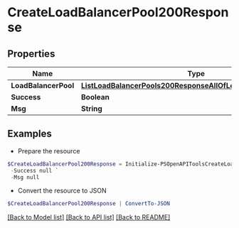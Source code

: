 # CreateLoadBalancerPool200Response
## Properties

Name | Type | Description | Notes
------------ | ------------- | ------------- | -------------
**LoadBalancerPool** | [**ListLoadBalancerPools200ResponseAllOfLoadBalancerPoolsInner**](ListLoadBalancerPools200ResponseAllOfLoadBalancerPoolsInner.md) |  | [optional] 
**Success** | **Boolean** |  | [optional] 
**Msg** | **String** |  | [optional] 

## Examples

- Prepare the resource
```powershell
$CreateLoadBalancerPool200Response = Initialize-PSOpenAPIToolsCreateLoadBalancerPool200Response  -LoadBalancerPool null `
 -Success null `
 -Msg null
```

- Convert the resource to JSON
```powershell
$CreateLoadBalancerPool200Response | ConvertTo-JSON
```

[[Back to Model list]](../README.md#documentation-for-models) [[Back to API list]](../README.md#documentation-for-api-endpoints) [[Back to README]](../README.md)

